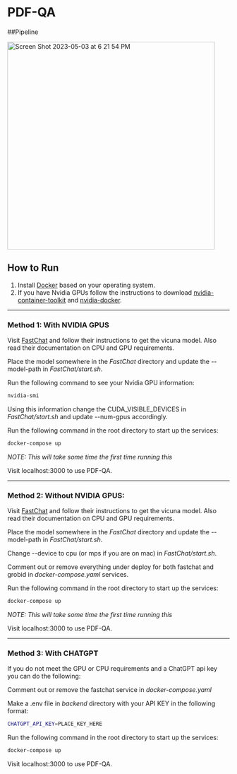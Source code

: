 # PDF-QA


##Pipeline

<img width="470" alt="Screen Shot 2023-05-03 at 6 21 54 PM" src="https://user-images.githubusercontent.com/44426186/236087015-db586fe2-5819-4009-8e8a-ad2a11fa19b3.png">



## How to Run

1. Install [Docker](https://www.docker.com/) based on your operating system.
1. If you have Nvidia GPUs follow the instructions to download [nvidia-container-toolkit](https://github.com/NVIDIA/nvidia-container-toolkit) and [nvidia-docker](https://github.com/NVIDIA/nvidia-docker).

---

### Method 1: With NVIDIA GPUS

Visit [FastChat](https://github.com/lm-sys/FastChat) and follow their instructions to get the vicuna model. Also read their documentation on CPU and GPU requirements. 

Place the model somewhere in the *FastChat* directory and update the --model-path in *FastChat/start.sh*.

Run the following command to see your Nvidia GPU information:

```bash
nvidia-smi
```

Using this information change the CUDA_VISIBLE_DEVICES in *FastChat/start.sh* and update --num-gpus accordingly. 

Run the following command in the root directory to start up the services:

```bash
docker-compose up
```

*NOTE: This will take some time the first time running this*

Visit localhost:3000 to use PDF-QA.

---

### Method 2: Without NVIDIA GPUS:

Visit [FastChat](https://github.com/lm-sys/FastChat) and follow their instructions to get the vicuna model. Also read their documentation on CPU and GPU requirements. 

Place the model somewhere in the *FastChat* directory and update the --model-path in *FastChat/start.sh*.

Change --device to cpu (or mps if you are on mac) in *FastChat/start.sh*.

Comment out or remove everything under deploy for both fastchat and grobid in *docker-compose.yaml* services.

Run the following command in the root directory to start up the services:

```bash
docker-compose up
```

*NOTE: This will take some time the first time running this*

Visit localhost:3000 to use PDF-QA.

---

### Method 3: With CHATGPT

If you do not meet the GPU or CPU requirements and a ChatGPT api key you can do the following: 

Comment out or remove the fastchat service in *docker-compose.yaml*

Make a .env file in *backend* directory with your API KEY in the following format:

```bash
CHATGPT_API_KEY=PLACE_KEY_HERE
```

Run the following command in the root directory to start up the services:

```bash
docker-compose up
```

Visit localhost:3000 to use PDF-QA.

